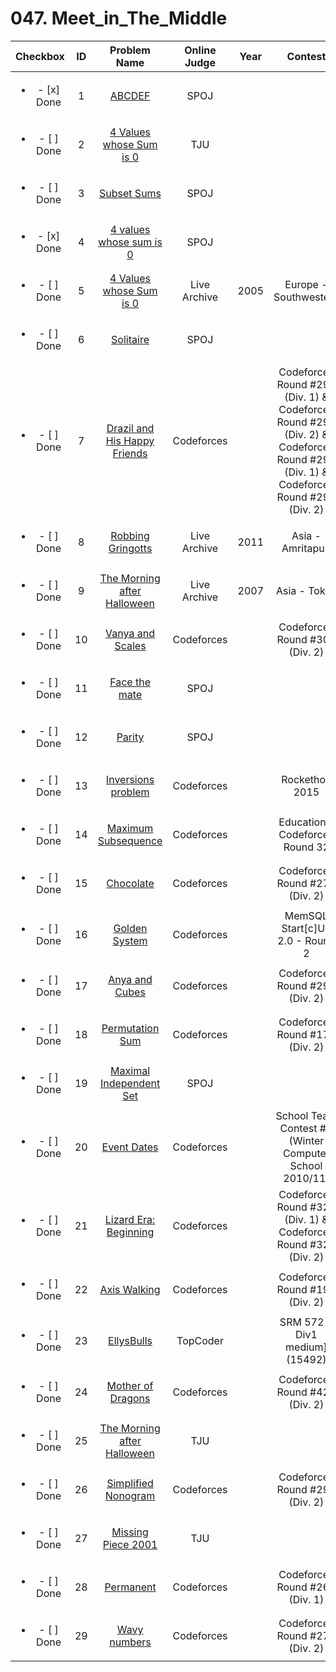 # 047. Meet_in_The_Middle


| Checkbox | ID | Problem Name|Online Judge|Year|Contest|Difficulty Level|
|:---:|:---:|:---:|:---:|:---:|:---:|:---:|
|<ul><li>- [x] Done</li></ul>|1|[ABCDEF](http://www.spoj.com/problems/ABCDEF/)|SPOJ|||1|
|<ul><li>- [ ] Done</li></ul>|2|[4 Values whose Sum is 0](http://acm.tju.edu.cn/toj/showp2407.html)|TJU|||1|
|<ul><li>- [ ] Done</li></ul>|3|[Subset Sums](http://www.spoj.com/problems/SUBSUMS/)|SPOJ|||1|
|<ul><li>- [x] Done</li></ul>|4|[4 values whose sum is 0](http://www.spoj.com/problems/SUMFOUR/)|SPOJ|||1|
|<ul><li>- [ ] Done</li></ul>|5|[4 Values whose Sum is 0](https://icpcarchive.ecs.baylor.edu/index.php?option=onlinejudge&page=show_problem&problem=1507)|Live Archive|2005|Europe - Southwestern|1|
|<ul><li>- [ ] Done</li></ul>|6|[Solitaire](http://www.spoj.com/problems/SOLIT/)|SPOJ|||2|
|<ul><li>- [ ] Done</li></ul>|7|[Drazil and His Happy Friends](http://codeforces.com/problemset/problem/515/B)|Codeforces||Codeforces Round #292 (Div. 1) & Codeforces Round #292 (Div. 2) & Codeforces Round #292 (Div. 1) & Codeforces Round #292 (Div. 2)|2|
|<ul><li>- [ ] Done</li></ul>|8|[Robbing Gringotts](https://icpcarchive.ecs.baylor.edu/index.php?option=onlinejudge&page=show_problem&problem=3996)|Live Archive|2011|Asia - Amritapuri|2|
|<ul><li>- [ ] Done</li></ul>|9|[The Morning after Halloween](https://icpcarchive.ecs.baylor.edu/index.php?option=onlinejudge&page=show_problem&problem=1889)|Live Archive|2007|Asia - Tokyo|3|
|<ul><li>- [ ] Done</li></ul>|10|[Vanya and Scales](http://codeforces.com/problemset/problem/552/C)|Codeforces||Codeforces Round #308 (Div. 2)|3|
|<ul><li>- [ ] Done</li></ul>|11|[Face the mate](http://www.spoj.com/problems/FACENEMY/)|SPOJ|||4|
|<ul><li>- [ ] Done</li></ul>|12|[Parity](http://www.spoj.com/problems/PARITY/)|SPOJ|||5|
|<ul><li>- [ ] Done</li></ul>|13|[Inversions problem](http://codeforces.com/problemset/problem/513/G1)|Codeforces||Rockethon 2015|5|
|<ul><li>- [ ] Done</li></ul>|14|[Maximum Subsequence](http://codeforces.com/problemset/problem/888/E)|Codeforces||Educational Codeforces Round 32|5|
|<ul><li>- [ ] Done</li></ul>|15|[Chocolate](http://codeforces.com/problemset/problem/490/D)|Codeforces||Codeforces Round #279 (Div. 2)|5|
|<ul><li>- [ ] Done</li></ul>|16|[Golden System](http://codeforces.com/problemset/problem/457/A)|Codeforces||MemSQL Start[c]UP 2.0 - Round 2|6|
|<ul><li>- [ ] Done</li></ul>|17|[Anya and Cubes](http://codeforces.com/problemset/problem/525/E)|Codeforces||Codeforces Round #297 (Div. 2)|6|
|<ul><li>- [ ] Done</li></ul>|18|[Permutation Sum](http://codeforces.com/problemset/problem/285/D)|Codeforces||Codeforces Round #175 (Div. 2)|6|
|<ul><li>- [ ] Done</li></ul>|19|[Maximal Independent Set](http://www.spoj.com/problems/MAXISET/)|SPOJ|||6|
|<ul><li>- [ ] Done</li></ul>|20|[Event Dates](http://codeforces.com/problemset/problem/45/D)|Codeforces||School Team Contest #3 (Winter Computer School 2010/11)|7|
|<ul><li>- [ ] Done</li></ul>|21|[Lizard Era: Beginning](http://codeforces.com/problemset/problem/585/D)|Codeforces||Codeforces Round #325 (Div. 1) & Codeforces Round #325 (Div. 2)|7|
|<ul><li>- [ ] Done</li></ul>|22|[Axis Walking](http://codeforces.com/problemset/problem/327/E)|Codeforces||Codeforces Round #191 (Div. 2)|7|
|<ul><li>- [ ] Done</li></ul>|23|[EllysBulls](http://community.topcoder.com/stat?c=problem_statement&pm=12420)|TopCoder||SRM 572 - Div1 medium] (15492)|7|
|<ul><li>- [ ] Done</li></ul>|24|[Mother of Dragons](http://codeforces.com/problemset/problem/839/E)|Codeforces||Codeforces Round #428 (Div. 2)|8|
|<ul><li>- [ ] Done</li></ul>|25|[The Morning after Halloween](http://acm.tju.edu.cn/toj/showp3081.html)|TJU|||8|
|<ul><li>- [ ] Done</li></ul>|26|[Simplified Nonogram](http://codeforces.com/problemset/problem/534/F)|Codeforces||Codeforces Round #298 (Div. 2)|9|
|<ul><li>- [ ] Done</li></ul>|27|[Missing Piece 2001](http://acm.tju.edu.cn/toj/showp2049.html)|TJU|||9|
|<ul><li>- [ ] Done</li></ul>|28|[Permanent](http://codeforces.com/problemset/problem/468/E)|Codeforces||Codeforces Round #268 (Div. 1)|10|
|<ul><li>- [ ] Done</li></ul>|29|[Wavy numbers](http://codeforces.com/problemset/problem/478/E)|Codeforces||Codeforces Round #273 (Div. 2)|10|
